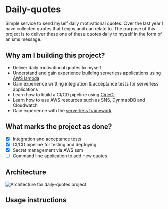 # Daily-quotes  

Simple service to send myself daily motivational quotes. Over the last year I have collected quotes that I enjoy and can relate to. The purpose of this project is to deliver these one of these quotes daily to myself in the form of an sms message.

## Why am I building this project?

 - Deliver daily motivational quotes to myself
 - Understand and gain experience building serverless applications using [AWS lambda](https://aws.amazon.com/lambda/)
 - Gain experience writting integration & acceptance tests for serverless applications
 - Learn how to build a CI/CD pipeline using [CirleCI](https://circleci.com/)
 - Learn how to use AWS resources such as SNS, DynmaoDB and Cloudwatch
 - Gain experience with the [serverless framework](https://github.com/serverless/serverless)

## What marks the project as done?

 - [x] Integration and acceptance tests
 - [x] CI/CD pipeline for testing and deploying
 - [x] Secret management via AWS ssm
 - [ ] Command line application to add new quotes

## Architecture 
![Architecture for daily-quotes project](https://cloudcraft.co/api/blueprint/4504a8e5-49f8-416c-9c99-4a0f98ec71d5/png?grid=true&transparent=false&width=1792&height=1063)
## Usage instructions
